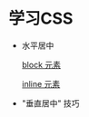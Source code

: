 # 学习CSS
- 水平居中

  [block 元素](horizontal-layout/center-block.html) 

  [inline 元素](horizontal-layout/center-inline.html)

- "垂直居中" 技巧


